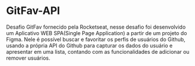 # GitFav-API
Desafio GitFav fornecido pela Rocketseat, nesse desafio foi desenvolvido um Aplicativo WEB SPA(Single Page Application) a partir de um projeto do Figma. Nele é possível buscar e favoritar os perfis de usuários do Github, usando a própria API do Github para capturar os dados do usuário e apresentar em uma lista, contando com as funcionalidades de adicionar ou remover usuários.  
